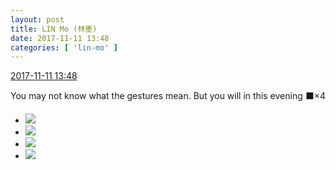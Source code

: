 ```yaml
---
layout: post
title: LIN Mo (林墨)
date: 2017-11-11 13:48
categories: [ 'lin-mo' ]
---
```


<div class="weibo-info">
  <a href="https://weibo.com/6108312042/FuAlCBUMt">2017-11-11 13:48</a>
</div>

You may not know what the gestures mean. But you will in this evening ⬛️×4

<!-- more -->

<ul class="weibo-pic-list-2">
  <li class="weibo-pic">
    <a href="https://wx1.sinaimg.cn/mw690/006FnQZYly1fle3jyponyj32c02c0u0x.jpg"><img src="//wx1.sinaimg.cn/thumb150/006FnQZYly1fle3jyponyj32c02c0u0x.jpg" /></a>
  </li>
  <li class="weibo-pic">
    <a href="https://wx3.sinaimg.cn/mw690/006FnQZYly1fle3jxnijoj32c02c0kjl.jpg"><img src="//wx3.sinaimg.cn/thumb150/006FnQZYly1fle3jxnijoj32c02c0kjl.jpg" /></a>
  </li>
  <li class="weibo-pic">
    <a href="https://wx3.sinaimg.cn/mw690/006FnQZYly1fle3jzw4o0j32c02c0qv5.jpg"><img src="//wx3.sinaimg.cn/thumb150/006FnQZYly1fle3jzw4o0j32c02c0qv5.jpg" /></a>
  </li>
  <li class="weibo-pic">
    <a href="https://wx1.sinaimg.cn/mw690/006FnQZYly1fle3k1rw8qj32c02c0x6p.jpg"><img src="//wx1.sinaimg.cn/thumb150/006FnQZYly1fle3k1rw8qj32c02c0x6p.jpg" /></a>
  </li>
</ul>
